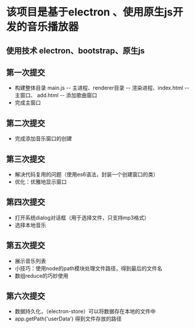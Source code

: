 # 该项目是基于electron 、使用原生js开发的音乐播放器

## 使用技术 electron、bootstrap、原生js

## 第一次提交
+ 构建整体目录  main.js -- 主进程、renderer目录 -- 渲染进程、index.html -- 主窗口、  add.html -- 添加歌曲窗口 
+ 完成主窗口

## 第二次提交
+ 完成添加音乐窗口的创建

## 第三次提交
+ 解决代码复用的问题（使用es6语法，封装一个创建窗口的类）
+ 优化：优雅地显示窗口

## 第四次提交
+ 打开系统dialog对话框（用于选择文件，只支持mp3格式）
+ 选择本地音乐

## 第五次提交
+ 展示音乐列表
+ 小技巧：使用node的path模块处理文件路径，得到最后的文件名
+ 数组reduce的巧妙使用

## 第六次提交
+ 数据持久化，（electron-store）可以将数据存在本地的文件中
+ app.getPath('userData') 得到文件存放的路径  